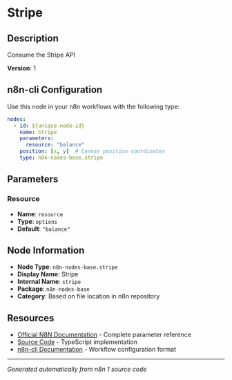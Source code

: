 # Stripe

## Description

Consume the Stripe API

**Version**: 1

## n8n-cli Configuration

Use this node in your n8n workflows with the following type:

```yaml
nodes:
  - id: ${unique-node-id}
    name: Stripe
    parameters:
      resource: "balance"
    position: [x, y]  # Canvas position coordinates
    type: n8n-nodes-base.stripe
```

## Parameters

### Resource

- **Name**: `resource`
- **Type**: `options`
- **Default**: `"balance"`


## Node Information

- **Node Type**: `n8n-nodes-base.stripe`
- **Display Name**: Stripe
- **Internal Name**: `stripe`
- **Package**: `n8n-nodes-base`
- **Category**: Based on file location in n8n repository

## Resources

- [Official N8N Documentation](https://docs.n8n.io/integrations/builtin/app-nodes/n8n-nodes-base.stripe/) - Complete parameter reference
- [Source Code](https://github.com/n8n-io/n8n/blob/master/packages/nodes-base/nodes/Stripe/Stripe.node.ts) - TypeScript implementation
- [n8n-cli Documentation](https://github.com/edenreich/n8n-cli) - Workflow configuration format

---
*Generated automatically from n8n 1 source code*
